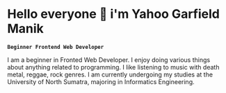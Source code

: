 # Hello everyone 👋 i'm Yahoo Garfield Manik

**`Beginner Frontend Web Developer`**

I am a beginner in Fronted Web Developer. I enjoy doing various things about anything related to programming. I like listening to music with death metal, reggae, rock genres. I am currently undergoing my studies at the University of North Sumatra, majoring in Informatics Engineering.

